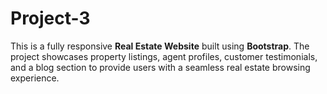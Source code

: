 # Project-3
This is a fully responsive **Real Estate Website** built using **Bootstrap**. The project showcases property listings, agent profiles, customer testimonials, and a blog section to provide users with a seamless real estate browsing experience.
